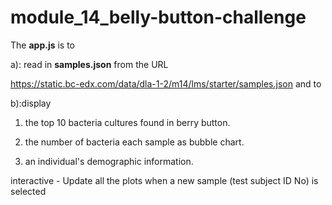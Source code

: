 # module_14_belly-button-challenge


The **app.js** is to 

a): read in **samples.json** from the URL

https://static.bc-edx.com/data/dla-1-2/m14/lms/starter/samples.json and to 


b):display

1. the top 10 bacteria cultures found in berry button.

2. the number of bacteria each sample as bubble chart.

3. an individual's demographic information.

interactive  - Update all the plots when a new sample (test subject ID No) is selected



